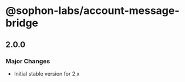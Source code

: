 # @sophon-labs/account-message-bridge

## 2.0.0

### Major Changes

- Initial stable version for 2.x